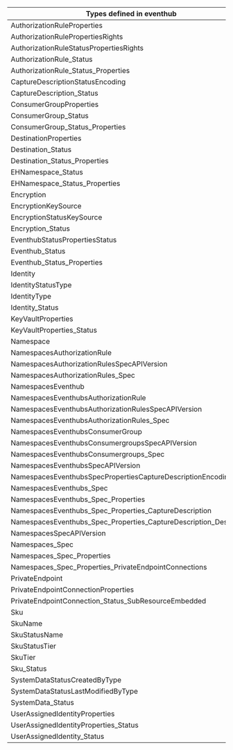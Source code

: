 | Types defined in eventhub                                          | v1alpha1api20211101 |
|--------------------------------------------------------------------|---------------------|
| AuthorizationRuleProperties                                        | v1alpha1api20211101 |
| AuthorizationRulePropertiesRights                                  | v1alpha1api20211101 |
| AuthorizationRuleStatusPropertiesRights                            | v1alpha1api20211101 |
| AuthorizationRule_Status                                           | v1alpha1api20211101 |
| AuthorizationRule_Status_Properties                                | v1alpha1api20211101 |
| CaptureDescriptionStatusEncoding                                   | v1alpha1api20211101 |
| CaptureDescription_Status                                          | v1alpha1api20211101 |
| ConsumerGroupProperties                                            | v1alpha1api20211101 |
| ConsumerGroup_Status                                               | v1alpha1api20211101 |
| ConsumerGroup_Status_Properties                                    | v1alpha1api20211101 |
| DestinationProperties                                              | v1alpha1api20211101 |
| Destination_Status                                                 | v1alpha1api20211101 |
| Destination_Status_Properties                                      | v1alpha1api20211101 |
| EHNamespace_Status                                                 | v1alpha1api20211101 |
| EHNamespace_Status_Properties                                      | v1alpha1api20211101 |
| Encryption                                                         | v1alpha1api20211101 |
| EncryptionKeySource                                                | v1alpha1api20211101 |
| EncryptionStatusKeySource                                          | v1alpha1api20211101 |
| Encryption_Status                                                  | v1alpha1api20211101 |
| EventhubStatusPropertiesStatus                                     | v1alpha1api20211101 |
| Eventhub_Status                                                    | v1alpha1api20211101 |
| Eventhub_Status_Properties                                         | v1alpha1api20211101 |
| Identity                                                           | v1alpha1api20211101 |
| IdentityStatusType                                                 | v1alpha1api20211101 |
| IdentityType                                                       | v1alpha1api20211101 |
| Identity_Status                                                    | v1alpha1api20211101 |
| KeyVaultProperties                                                 | v1alpha1api20211101 |
| KeyVaultProperties_Status                                          | v1alpha1api20211101 |
| Namespace                                                          | v1alpha1api20211101 |
| NamespacesAuthorizationRule                                        | v1alpha1api20211101 |
| NamespacesAuthorizationRulesSpecAPIVersion                         | v1alpha1api20211101 |
| NamespacesAuthorizationRules_Spec                                  | v1alpha1api20211101 |
| NamespacesEventhub                                                 | v1alpha1api20211101 |
| NamespacesEventhubsAuthorizationRule                               | v1alpha1api20211101 |
| NamespacesEventhubsAuthorizationRulesSpecAPIVersion                | v1alpha1api20211101 |
| NamespacesEventhubsAuthorizationRules_Spec                         | v1alpha1api20211101 |
| NamespacesEventhubsConsumerGroup                                   | v1alpha1api20211101 |
| NamespacesEventhubsConsumergroupsSpecAPIVersion                    | v1alpha1api20211101 |
| NamespacesEventhubsConsumergroups_Spec                             | v1alpha1api20211101 |
| NamespacesEventhubsSpecAPIVersion                                  | v1alpha1api20211101 |
| NamespacesEventhubsSpecPropertiesCaptureDescriptionEncoding        | v1alpha1api20211101 |
| NamespacesEventhubs_Spec                                           | v1alpha1api20211101 |
| NamespacesEventhubs_Spec_Properties                                | v1alpha1api20211101 |
| NamespacesEventhubs_Spec_Properties_CaptureDescription             | v1alpha1api20211101 |
| NamespacesEventhubs_Spec_Properties_CaptureDescription_Destination | v1alpha1api20211101 |
| NamespacesSpecAPIVersion                                           | v1alpha1api20211101 |
| Namespaces_Spec                                                    | v1alpha1api20211101 |
| Namespaces_Spec_Properties                                         | v1alpha1api20211101 |
| Namespaces_Spec_Properties_PrivateEndpointConnections              | v1alpha1api20211101 |
| PrivateEndpoint                                                    | v1alpha1api20211101 |
| PrivateEndpointConnectionProperties                                | v1alpha1api20211101 |
| PrivateEndpointConnection_Status_SubResourceEmbedded               | v1alpha1api20211101 |
| Sku                                                                | v1alpha1api20211101 |
| SkuName                                                            | v1alpha1api20211101 |
| SkuStatusName                                                      | v1alpha1api20211101 |
| SkuStatusTier                                                      | v1alpha1api20211101 |
| SkuTier                                                            | v1alpha1api20211101 |
| Sku_Status                                                         | v1alpha1api20211101 |
| SystemDataStatusCreatedByType                                      | v1alpha1api20211101 |
| SystemDataStatusLastModifiedByType                                 | v1alpha1api20211101 |
| SystemData_Status                                                  | v1alpha1api20211101 |
| UserAssignedIdentityProperties                                     | v1alpha1api20211101 |
| UserAssignedIdentityProperties_Status                              | v1alpha1api20211101 |
| UserAssignedIdentity_Status                                        | v1alpha1api20211101 |

